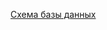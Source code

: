 [Схема базы данных](https://github.com/fpmi-tp2024/tpmp-rvn-lab5-flowers_team/blob/main/docs/registration.png)
